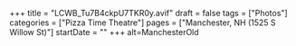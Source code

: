 +++
title = "LCWB_Tu7B4ckpU7TKR0y.avif"
draft = false
tags = ["Photos"]
categories = ["Pizza Time Theatre"]
pages = ["Manchester, NH (1525 S Willow St)"]
startDate = ""
+++
alt=ManchesterOld
